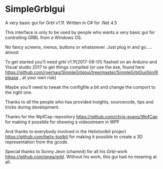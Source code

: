 # SimpleGrblgui
A very basic gui for Grbl v1.1f. Written in C# for .Net 4.5

This interface is only to be used by people who wants a very basic gui for controlling GRBL from a Windows OS.

No fancy screens, menus, buttons or whatsoever. Just plug in and go..... almost

To get started you'll need grbl v1.1f(2017-08-01) flashed on an Arduino and Visual studio 2017 to get things compiled (or use the exe,  found here https://github.com/rverhag/SimpleGrblgui/tree/master/SimpleGrblGui/bin/Release , at your own risk)

Maybe you'll need to tweak the configfile a bit and change the comport to the right one.



Thanks to all the people who has provided insights, sourcecode, tips and tricks during development.

Thanks for the WpfCap-repository
https://github.com/chris-evans/WpfCap
for making it possible for showing a videostream in WPF

And thanks to everybody involved in the Helixtoolkit project
https://github.com/helix-toolkit
for making it possible to create a 3D representation from the gcode.

Special thanks to Sonny Jeon (chamnit) for all his Grbl-work https://github.com/gnea/grbl. Without his work, this gui had no meaning at all.

